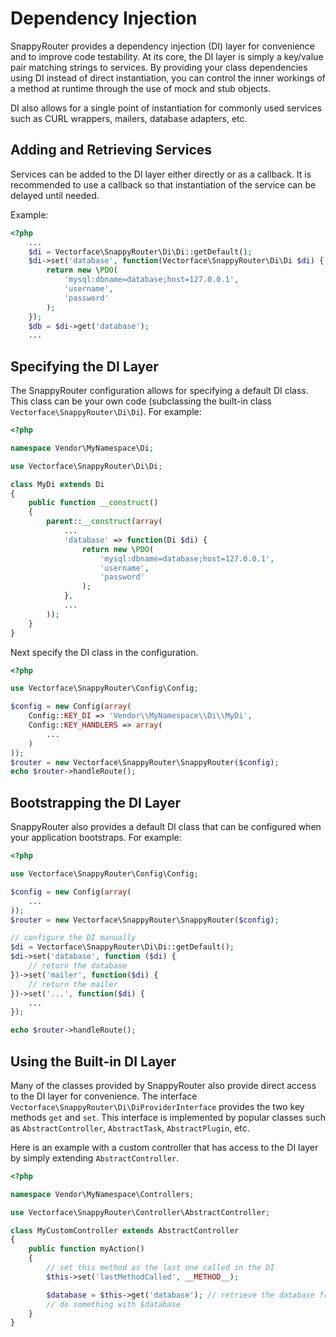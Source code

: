 # Dependency Injection

SnappyRouter provides a dependency injection (DI) layer for convenience and to
improve code testability. At its core, the DI layer is simply a key/value pair
matching strings to services. By providing your class dependencies using DI
instead of direct instantiation, you can control the inner workings of a
method at runtime through the use of mock and stub objects.

DI also allows for a single point of instantiation for commonly used services
such as CURL wrappers, mailers, database adapters, etc.

## Adding and Retrieving Services

Services can be added to the DI layer either directly or as a callback. It is
recommended to use a callback so that instantiation of the service can be
delayed until needed.

Example:

```php
<?php
    ...
    $di = Vectorface\SnappyRouter\Di\Di::getDefault();
    $di->set('database', function(Vectorface\SnappyRouter\Di\Di $di) {
        return new \PDO(
            'mysql:dbname=database;host=127.0.0.1',
            'username',
            'password'
        );
    });
    $db = $di->get('database');
    ...
```

## Specifying the DI Layer

The SnappyRouter configuration allows for specifying a default DI class. This
class can be your own code (subclassing the built-in class
`Vectorface\SnappyRouter\Di\Di`). For example:

```php
<?php

namespace Vendor\MyNamespace\Di;

use Vectorface\SnappyRouter\Di\Di;

class MyDi extends Di
{
    public function __construct()
    {
        parent::__construct(array(
            ...
            'database' => function(Di $di) {
                return new \PDO(
                    'mysql:dbname=database;host=127.0.0.1',
                    'username',
                    'password'
                );
            },
            ...
        ));
    }
}
```

Next specify the DI class in the configuration.

```php
<?php

use Vectorface\SnappyRouter\Config\Config;

$config = new Config(array(
    Config::KEY_DI => 'Vendor\\MyNamespace\\Di\\MyDi',
    Config::KEY_HANDLERS => array(
        ...
    )
));
$router = new Vectorface\SnappyRouter\SnappyRouter($config);
echo $router->handleRoute();
```

## Bootstrapping the DI Layer

SnappyRouter also provides a default DI class that can be configured when your
application bootstraps. For example:


```php
<?php

use Vectorface\SnappyRouter\Config\Config;

$config = new Config(array(
    ...
));
$router = new Vectorface\SnappyRouter\SnappyRouter($config);

// configure the DI manually
$di = Vectorface\SnappyRouter\Di\Di::getDefault();
$di->set('database', function ($di) {
    // return the database
})->set('mailer', function($di) {
    // return the mailer
})->set('...', function($di) {
    ...
});

echo $router->handleRoute();
```
## Using the Built-in DI Layer

Many of the classes provided by SnappyRouter also provide direct access to the
DI layer for convenience. The interface
`Vectorface\SnappyRouter\Di\DiProviderInterface` provides the two key methods
`get` and `set`. This interface is implemented by popular classes such as
`AbstractController`, `AbstractTask`, `AbstractPlugin`, etc.

Here is an example with a custom controller that has access to the DI layer
by simply extending `AbstractController`.

```php
<?php

namespace Vendor\MyNamespace\Controllers;

use Vectorface\SnappyRouter\Controller\AbstractController;

class MyCustomController extends AbstractController
{
    public function myAction()
    {
        // set this method as the last one called in the DI
        $this->set('lastMethodCalled', __METHOD__);

        $database = $this->get('database'); // retrieve the database from the DI layer
        // do something with $database
    }
}
```
